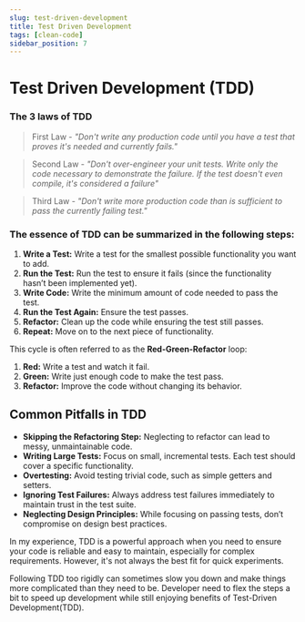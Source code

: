 ```yaml
---
slug: test-driven-development
title: Test Driven Development
tags: [clean-code]
sidebar_position: 7
---
```


# Test Driven Development (TDD)

### The 3 laws of TDD
>First Law - *"Don't write any production code until you have a test that proves it's needed and currently fails."*
>

>Second Law - *"Don't over-engineer your unit tests. Write only the code necessary to demonstrate the failure. If the test doesn't even compile, it's considered a failure"*
>

>Third Law - *"Don't write more production code than is sufficient to pass the currently failing test."* 
>

### The essence of TDD can be summarized in the following steps:

1. **Write a Test:** Write a test for the smallest possible functionality you want to add.
2. **Run the Test:** Run the test to ensure it fails (since the functionality hasn’t been implemented yet).
3. **Write Code:** Write the minimum amount of code needed to pass the test.
4. **Run the Test Again:** Ensure the test passes.
5. **Refactor:** Clean up the code while ensuring the test still passes.
6. **Repeat:** Move on to the next piece of functionality.

This cycle is often referred to as the **Red-Green-Refactor** loop:

1. **Red:** Write a test and watch it fail.
2. **Green:** Write just enough code to make the test pass.
3. **Refactor:** Improve the code without changing its behavior.

## Common Pitfalls in TDD

- **Skipping the Refactoring Step:** Neglecting to refactor can lead to messy, unmaintainable code.
- **Writing Large Tests:** Focus on small, incremental tests. Each test should cover a specific functionality.
- **Overtesting:** Avoid testing trivial code, such as simple getters and setters.
- **Ignoring Test Failures:** Always address test failures immediately to maintain trust in the test suite.
- **Neglecting Design Principles:** While focusing on passing tests, don’t compromise on design best practices.



In my experience, TDD is a powerful approach when you need to ensure your code is reliable and easy to maintain, especially for complex requirements. However, it's not always the best fit for quick experiments.

Following TDD too rigidly can sometimes slow you down and make things more complicated than they need to be. Developer need to flex the steps a bit to speed up development while still enjoying benefits of Test-Driven Development(TDD).
